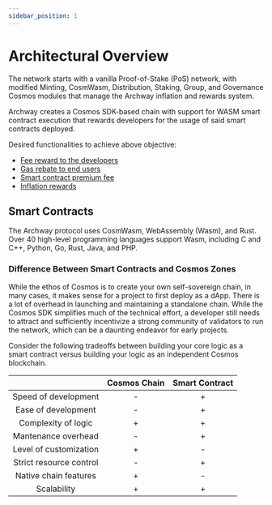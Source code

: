 ```yaml
---
sidebar_position: 1
---
```


# Architectural Overview

The network starts with a vanilla Proof-of-Stake (PoS) network, with modified Minting, CosmWasm, Distribution, Staking, Group, and Governance Cosmos modules that manage the Archway inflation and rewards system. 

Archway creates a Cosmos SDK-based chain with support for WASM smart contract execution that rewards developers for the usage of said smart contracts deployed.

Desired functionalities to achieve above objective:
- [Fee reward to the developers](../economics/overview.md)
- [Gas rebate to end users](../economics/gas-rebates.md)
- [Smart contract premium fee](../economics/smart-contracts-fees.md)
- [Inflation rewards](../economics/inflation.md)

## Smart Contracts
The Archway protocol uses CosmWasm, WebAssembly (Wasm), and Rust. Over 40 high-level programming languages support Wasm, including C and C++, Python, Go, Rust, Java, and PHP.

### Difference Between Smart Contracts and Cosmos Zones
While the ethos of Cosmos is to create your own self-sovereign chain, in many cases, it makes sense for a project to first deploy as a dApp. There is a lot of overhead in launching and maintaining a standalone chain. While the Cosmos SDK simplifies much of the technical effort, a developer still needs to attract and sufficiently incentivize a strong community of validators to run the network, which can be a daunting endeavor for early projects.

Consider the following tradeoffs between building your core logic as a smart contract versus building your logic as an independent Cosmos blockchain.

|                          | Cosmos Chain | Smart Contract|
|      :----:              |    :----:    |    :----:     |
|Speed of development      | -            | +             | 
|Ease of development       | -            | +             | 
|Complexity of logic       | +            | +             | 
|Mantenance overhead       | -            | +             | 
|Level of customization    | +            | -             | 
|Strict resource control   | -            | +             | 
|Native chain features     | +            | -             | 
|Scalability               | +            | +             | 


